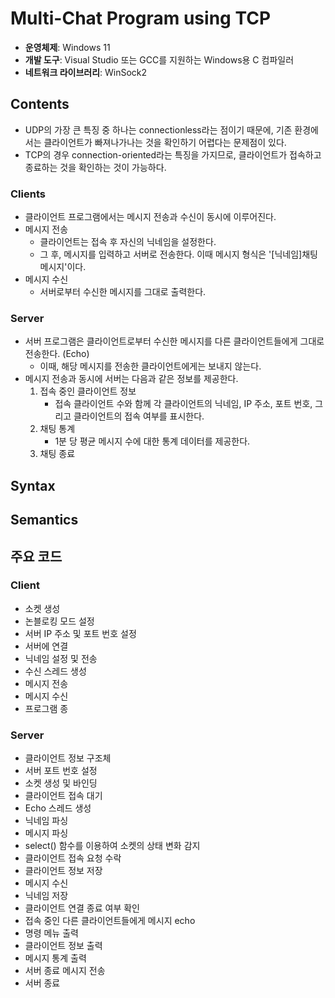 # Multi-Chat Program using TCP
* **운영체제**: Windows 11
* **개발 도구**: Visual Studio 또는 GCC를 지원하는 Windows용 C 컴파일러
* **네트워크 라이브러리**: WinSock2
## Contents
* UDP의 가장 큰 특징 중 하나는 connectionless라는 점이기 때문에, 기존 환경에서는 클라이언트가 빠져나가나는 것을 확인하기 어렵다는 문제점이 있다.
* TCP의 경우 connection-oriented라는 특징을 가지므로, 클라이언트가 접속하고 종료하는 것을 확인하는 것이 가능하다.
### Clients
* 클라이언트 프로그램에서는 메시지 전송과 수신이 동시에 이루어진다.
* 메시지 전송
  * 클라이언트는 접속 후 자신의 닉네임을 설정한다.
  * 그 후, 메시지를 입력하고 서버로 전송한다. 이때 메시지 형식은 '[닉네임]채팅 메시지'이다.
* 메시지 수신
  * 서버로부터 수신한 메시지를 그대로 출력한다.
### Server
* 서버 프로그램은 클라이언트로부터 수신한 메시지를 다른 클라이언트들에게 그대로 전송한다. (Echo)
  * 이때, 해당 메시지를 전송한 클라이언트에게는 보내지 않는다.
* 메시지 전송과 동시에 서버는 다음과 같은 정보를 제공한다.
  1. 접속 중인 클라이언트 정보
     * 접속 클라이언트 수와 함께 각 클라이언트의 닉네임, IP 주소, 포트 번호, 그리고 클라이언트의 접속 여부를 표시한다.
  2. 채팅 통계
     * 1분 당 평균 메시지 수에 대한 통계 데이터를 제공한다.
  3. 채팅 종료
## Syntax

## Semantics

## 주요 코드
### Client
- 소켓 생성
- 논블로킹 모드 설정
- 서버 IP 주소 및 포트 번호 설정
- 서버에 연결
- 닉네임 설정 및 전송
- 수신 스레드 생성
- 메시지 전송
- 메시지 수신
- 프로그램 종
### Server
- 클라이언트 정보 구조체
- 서버 포트 번호 설정
- 소켓 생성 및 바인딩
- 클라이언트 접속 대기
- Echo 스레드 생성
- 닉네임 파싱
- 메시지 파싱
- select() 함수를 이용하여 소켓의 상태 변화 감지
- 클라이언트 접속 요청 수락
- 클라이언트 정보 저장
- 메시지 수신
- 닉네임 저장
- 클라이언트 연결 종료 여부 확인
- 접속 중인 다른 클라이언트들에게 메시지 echo
- 명령 메뉴 출력
- 클라이언트 정보 출력
- 메시지 통계 출력
- 서버 종료 메시지 전송
- 서버 종료
